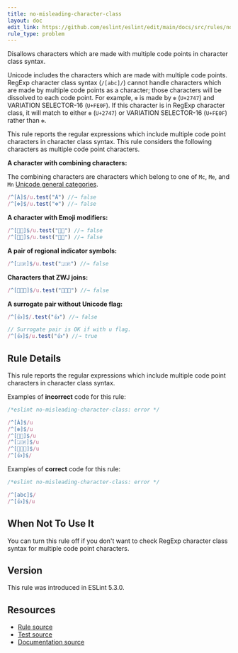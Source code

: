 ```yaml
---
title: no-misleading-character-class
layout: doc
edit_link: https://github.com/eslint/eslint/edit/main/docs/src/rules/no-misleading-character-class.md
rule_type: problem
---
```


<!--RECOMMENDED-->

Disallows characters which are made with multiple code points in character class syntax.

Unicode includes the characters which are made with multiple code points.
RegExp character class syntax (`/[abc]/`) cannot handle characters which are made by multiple code points as a character; those characters will be dissolved to each code point. For example, `❇️` is made by `❇` (`U+2747`) and VARIATION SELECTOR-16 (`U+FE0F`). If this character is in RegExp character class, it will match to either `❇` (`U+2747`) or VARIATION SELECTOR-16 (`U+FE0F`) rather than `❇️`.

This rule reports the regular expressions which include multiple code point characters in character class syntax. This rule considers the following characters as multiple code point characters.

**A character with combining characters:**

The combining characters are characters which belong to one of `Mc`, `Me`, and `Mn` [Unicode general categories](http://www.unicode.org/L2/L1999/UnicodeData.html#General%20Category).

```js
/^[Á]$/u.test("Á") //→ false
/^[❇️]$/u.test("❇️") //→ false
```

**A character with Emoji modifiers:**

```js
/^[👶🏻]$/u.test("👶🏻") //→ false
/^[👶🏽]$/u.test("👶🏽") //→ false
```

**A pair of regional indicator symbols:**

```js
/^[🇯🇵]$/u.test("🇯🇵") //→ false
```

**Characters that ZWJ joins:**

```js
/^[👨‍👩‍👦]$/u.test("👨‍👩‍👦") //→ false
```

**A surrogate pair without Unicode flag:**

```js
/^[👍]$/.test("👍") //→ false

// Surrogate pair is OK if with u flag.
/^[👍]$/u.test("👍") //→ true
```

## Rule Details

This rule reports the regular expressions which include multiple code point characters in character class syntax.

Examples of **incorrect** code for this rule:

```js
/*eslint no-misleading-character-class: error */

/^[Á]$/u
/^[❇️]$/u
/^[👶🏻]$/u
/^[🇯🇵]$/u
/^[👨‍👩‍👦]$/u
/^[👍]$/
```

Examples of **correct** code for this rule:

```js
/*eslint no-misleading-character-class: error */

/^[abc]$/
/^[👍]$/u
```

## When Not To Use It

You can turn this rule off if you don't want to check RegExp character class syntax for multiple code point characters.

## Version

This rule was introduced in ESLint 5.3.0.

## Resources

* [Rule source](https://github.com/eslint/eslint/tree/HEAD/lib/rules/no-misleading-character-class.js)
* [Test source](https://github.com/eslint/eslint/tree/HEAD/tests/lib/rules/no-misleading-character-class.js)
* [Documentation source](https://github.com/eslint/eslint/tree/HEAD/docs/src/rules/no-misleading-character-class.md)
